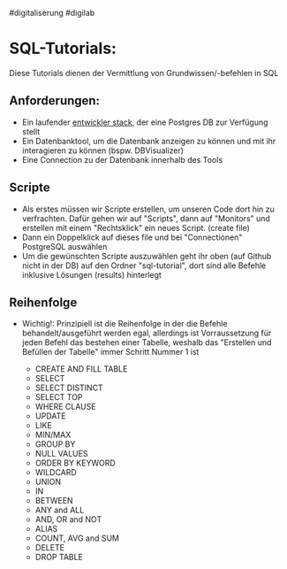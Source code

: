#digitaliserung
#digilab
# SQL-Tutorials:
Diese Tutorials dienen der Vermittlung von Grundwissen/-befehlen in SQL  

## Anforderungen: 

* Ein laufender [entwickler stack](deploy/entwicklerStack.yml), der eine Postgres DB zur Verfügung stellt
* Ein Datenbanktool, um die Datenbank anzeigen zu können und mit ihr interagieren zu können (bspw. DBVisualizer)
* Eine Connection zu der Datenbank innerhalb des Tools

## Scripte

* Als erstes müssen wir Scripte erstellen, um unseren Code dort hin zu verfrachten. Dafür gehen wir auf "Scripts", dann auf "Monitors" und erstellen mit einem "Rechtsklick" ein neues Script. (create file)
* Dann ein Doppelklick auf dieses file und bei "Connectionen" PostgreSQL auswählen
* Um die gewünschten Scripte auszuwählen geht ihr oben (auf Github nicht in der DB) auf den Ordner "sql-tutorial", dort sind alle Befehle inklusive Lösungen (results) hinterlegt

## Reihenfolge

* Wichtig!: Prinzipiell ist die Reihenfolge in der die Befehle behandelt/ausgeführt werden egal, allerdings ist Vorraussetzung für jeden Befehl das bestehen einer Tabelle, weshalb das "Erstellen und Befüllen der Tabelle" immer Schritt Nummer 1 ist

  
    * CREATE AND FILL TABLE
    * SELECT
    * SELECT DISTINCT
    * SELECT TOP
    * WHERE CLAUSE
    * UPDATE
    * LIKE
    * MIN/MAX
    * GROUP BY
    * NULL VALUES
    * ORDER BY KEYWORD
    * WILDCARD
    * UNION
    * IN
    * BETWEEN
    * ANY and ALL
    * AND, OR and NOT
    * ALIAS
    * COUNT, AVG and SUM
    * DELETE
    * DROP TABLE
    
